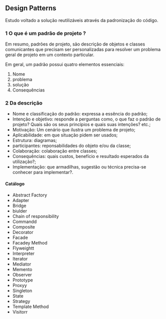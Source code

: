 ## Design Patterns
Estudo voltado a solução reutilizáveis através da padronização do código.

### 1 O que é um padrão de projeto ?
Em resumo, padrões de projeto, são descrição de objetos e classes comunicantes que precisam ser personalizadas para resolver um problema geral de projeto em um contexto particular.

Em geral, um padrão possui quatro elementos essenciais:

1. Nome
2. problema
3. solução
4. Consequências

### 2 Da descrição

- Nome e classificação do padrão: expressa a essência do padrão;
- Intenção e objetivo: responde a perguntas como, o que faz o padrão de projeto? Quais são os seus princípios e quais suas intenções? etc.;
- Motivação: Um cenário que ilustra um problema de projeto;
- Aplicabilidade: em que situação pidem ser usados;
- Estrutura: diagramas;
- participantes: reponsabilidades do objeto e/ou da classe;
- Colaboração: colaboração entre classes;
- Consequências: quais custos, benefício e resultado esperados da utilização?;
- Implementação: que armadilhas, sugestão ou técnica precisa-se conhecer para implementar?.


#### Catálogo

- Abstract Factory
- Adapter
- Bridge
- biulder
- Chain of responsibility
- Commandd
- Composite
- Decorator
- Facade
- Facadey Method
- Flyweightt
- Interpreter
- Iterator
- Mediator
- Memento
- Observer
- Prototype
- Proxyy
- Singleton
- State
- Strategy
- Template Method
- Visitorr